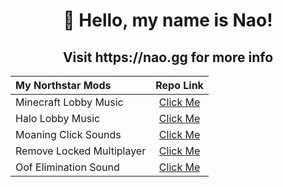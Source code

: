 <h1 align="center">👋 Hello, my name is Nao!</h1>
<h2 align="center">Visit https://nao.gg for more info</h2>

<div align="center">

| My Northstar Mods | Repo Link |
|:-|:-:|
| Minecraft Lobby Music | [Click Me](https://github.com/iTzNao/Minecraft_Lobby_Music) |
| Halo Lobby Music | [Click Me](https://github.com/iTzNao/Halo_Lobby_Music) |
| Moaning Click Sounds | [Click Me](https://github.com/iTzNao/Moaning_Click_Sounds) |
| Remove Locked Multiplayer | [Click Me](https://github.com/iTzNao/Remove_Locked_Multiplayer) |
| Oof Elimination Sound | [Click Me](https://github.com/iTzNao/Oof_Elimination_Sound) |

</div>

